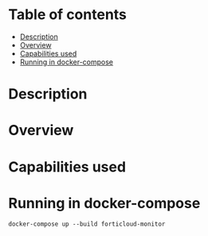 # Table of contents
  * [Description](#description)
  * [Overview](#overview)  
  * [Capabilities used](#capabilities-used) 
  * [Running in docker-compose](#running-in-docker-compose)

# Description

# Overview

# Capabilities used

# Running in docker-compose
`docker-compose up --build forticloud-monitor`
